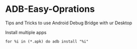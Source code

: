 # ADB-Easy-Oprations
Tips and Tricks to use Android Debug Bridge with ur Desktop

Install multiple apps
```
for %i in (*.apk) do adb install "%i"
```
